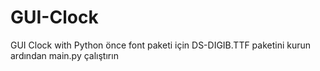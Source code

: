 # GUI-Clock
GUI Clock with Python 
önce font paketi için DS-DIGIB.TTF paketini kurun 
ardından main.py çalıştırın
